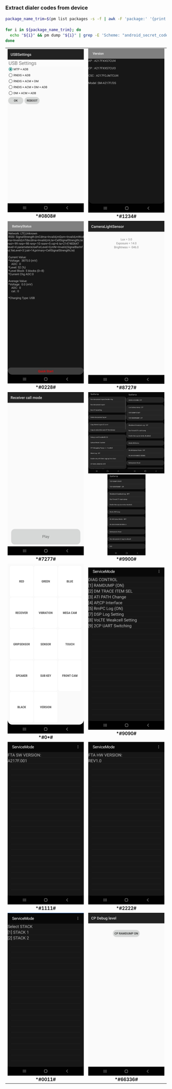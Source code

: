 ### Extract dialer codes from device
```bash
package_name_trim=$(pm list packages -s -f | awk -F 'package:' '{print $2}' | awk -F '=' '{print $2}')

for i in ${package_name_trim}; do
  echo "${i}" && pm dump "${i}" | grep -E 'Scheme: "android_secret_code"|Authority: "[0-9].*"|Authority: "[A-Z].*"' >> extracted_codes.txt
done
```
<table>
  <tr>
    <td align="center" width="20%">
      <img src="screenshots/USB_settings.jpg"><br>
      <span><b>*#0808#</b></span> 
    </td>
    <td align="center" width="20%">
      <img src="screenshots/version.jpg"><br>
      <span><b>*#1234#</b></span> 
    </td>
  </tr>
  <tr>
    <td align="center" width="20%">
      <img src="screenshots/battery_status.jpg"><br>
      <span><b>*#0228#</b></span> 
    </td>
    <td align="center" width="20%">
      <img src="screenshots/camera_light_sensor.jpg"><br>
      <span><b>*#8727#</b></span>
    </td>
  </tr>
  <tr>
    <td align="center" width="20%">
      <img src="screenshots/receive_call_mode.jpg"><br>
      <span><b>*#7277#</b></span> 
    </td>
    <td align="center" width="20%">
      <img width="50%" src="screenshots/sysdump1.jpg"><img width="50%" src="screenshots/sysdump2.jpg"><img  width="50%" src="screenshots/sysdump3.jpg"><br>
      <span><b>*#9900#</b></span>
    </td>
  </tr>
   <tr>
    <td align="center" width="20%">
      <img src="screenshots/hw_module_test.jpg"><br>
      <span><b>*#0*#</b></span> 
    </td>
    <td align="center" width="20%">
      <img src="screenshots/service_mode9090.jpg"><br>
      <span><b>*#9090#</b></span>
    </td>
  </tr>
  <tr>
    <td align="center" width="20%">
      <img src="screenshots/service_mode1111.jpg"><br>
      <span><b>*#1111#</b></span> 
    </td>
    <td align="center" width="20%">
      <img src="screenshots/service_mode2222.jpg"><br>
      <span><b>*#2222#</b></span>
    </td>
  </tr>
  <tr>
    <td align="center" width="20%">
      <img src="screenshots/service_mode0011.jpg"><br>
      <span><b>*#0011#</b></span> 
    </td>
    <td align="center" width="20%">
      <img src="screenshots/cp_debug_level.jpg"><br>
      <span><b>*#66336#</b></span>
    </td>
  </tr>
</table>
